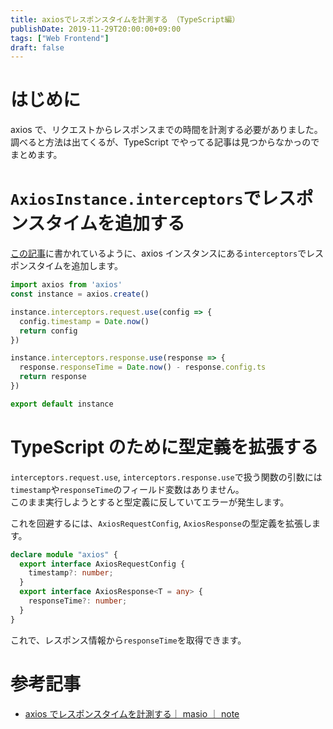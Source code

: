 ```yaml
---
title: axiosでレスポンスタイムを計測する （TypeScript編）
publishDate: 2019-11-29T20:00:00+09:00
tags: ["Web Frontend"]
draft: false
---
```


# はじめに

axios で、リクエストからレスポンスまでの時間を計測する必要がありました。  
調べると方法は出てくるが、TypeScript でやってる記事は見つからなかっのでまとめます。

# `AxiosInstance.interceptors`でレスポンスタイムを追加する

[この記事](https://note.mu/masio/n/n003cb3aca3fa)に書かれているように、axios インスタンスにある`interceptors`でレスポンスタイムを追加します。

```js:axios.js
import axios from 'axios'
const instance = axios.create()

instance.interceptors.request.use(config => {
  config.timestamp = Date.now()
  return config
})

instance.interceptors.response.use(response => {
  response.responseTime = Date.now() - response.config.ts
  return response
})

export default instance
```

# TypeScript のために型定義を拡張する

`interceptors.request.use`, `interceptors.response.use`で扱う関数の引数には`timestamp`や`responseTime`のフィールド変数はありません。  
このまま実行しようとすると型定義に反していてエラーが発生します。

これを回避するには、`AxiosRequestConfig`, `AxiosResponse`の型定義を拡張します。

```typescript
declare module "axios" {
  export interface AxiosRequestConfig {
    timestamp?: number;
  }
  export interface AxiosResponse<T = any> {
    responseTime?: number;
  }
}
```

これで、レスポンス情報から`responseTime`を取得できます。

# 参考記事

- [axios でレスポンスタイムを計測する｜ masio ｜ note](https://note.com/masio/n/n003cb3aca3fa)

